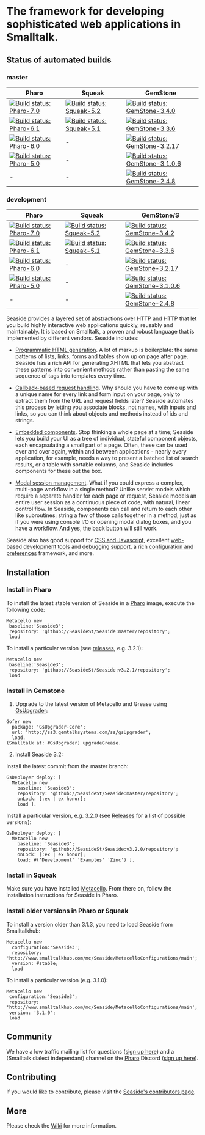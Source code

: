 # The framework for developing sophisticated web applications in Smalltalk.
## Status of automated builds
### master
Pharo | Squeak | GemStone
------------ | ------------- | ------------
[![Build status: Pharo-7.0](http://badges.herokuapp.com/travis/SeasideSt/Seaside?branch=master&env=BUILD_NAME=Pharo-7.0&label=7.0)](http://travis-ci.org/SeasideSt/Seaside) | [![Build status: Squeak-5.2](http://badges.herokuapp.com/travis/SeasideSt/Seaside?branch=master&env=BUILD_NAME=Squeak-trunk&label=5.2)](http://travis-ci.org/SeasideSt/Seaside) | [![Build status: GemStone-3.4.0](http://badges.herokuapp.com/travis/SeasideSt/Seaside?branch=master&env=BUILD_NAME=GemStone-3.4.0&label=3.4.0)](http://travis-ci.org/SeasideSt/Seaside)
[![Build status: Pharo-6.1](http://badges.herokuapp.com/travis/SeasideSt/Seaside?branch=master&env=BUILD_NAME=Pharo-6.1&label=6.1)](http://travis-ci.org/SeasideSt/Seaside) | [![Build status: Squeak-5.1](http://badges.herokuapp.com/travis/SeasideSt/Seaside?branch=master&env=BUILD_NAME=Squeak-5.1&label=5.1)](http://travis-ci.org/SeasideSt/Seaside) | [![Build status: GemStone-3.3.6](http://badges.herokuapp.com/travis/SeasideSt/Seaside?branch=master&env=BUILD_NAME=GemStone-3.3.6&label=3.3.6)](http://travis-ci.org/SeasideSt/Seaside)
[![Build status: Pharo-6.0](http://badges.herokuapp.com/travis/SeasideSt/Seaside?branch=master&env=BUILD_NAME=Pharo-6.0&label=6.0)](http://travis-ci.org/SeasideSt/Seaside) | - | [![Build status: GemStone-3.2.17](http://badges.herokuapp.com/travis/SeasideSt/Seaside?branch=master&env=BUILD_NAME=GemStone-3.2.17&label=3.2.17)](http://travis-ci.org/SeasideSt/Seaside)
[![Build status: Pharo-5.0](http://badges.herokuapp.com/travis/SeasideSt/Seaside?branch=master&env=BUILD_NAME=Pharo-5.0&label=5.0)](http://travis-ci.org/SeasideSt/Seaside) | - | [![Build status: GemStone-3.1.0.6](http://badges.herokuapp.com/travis/SeasideSt/Seaside?branch=master&env=BUILD_NAME=GemStone-3.1.0.6&label=3.1.0.6)](http://travis-ci.org/SeasideSt/Seaside)
\- | - | [![Build status: GemStone-2.4.8](http://badges.herokuapp.com/travis/SeasideSt/Seaside?branch=master&env=BUILD_NAME=GemStone-2.4.8&label=2.4.8)](http://travis-ci.org/SeasideSt/Seaside)

### development
Pharo | Squeak | GemStone/S
------------ | ------------- | ------------
[![Build status: Pharo-7.0](http://badges.herokuapp.com/travis/SeasideSt/Seaside?branch=develop&env=BUILD_NAME=Pharo-7.0&label=7.0)](http://travis-ci.org/SeasideSt/Seaside) | [![Build status: Squeak-5.2](http://badges.herokuapp.com/travis/SeasideSt/Seaside?branch=develop&env=BUILD_NAME=Squeak-5.2&label=5.2)](http://travis-ci.org/SeasideSt/Seaside) | [![Build status: GemStone-3.4.2](http://badges.herokuapp.com/travis/SeasideSt/Seaside?branch=develop&env=BUILD_NAME=GemStone-3.4.0&label=3.4.2)](http://travis-ci.org/SeasideSt/Seaside)
[![Build status: Pharo-6.1](http://badges.herokuapp.com/travis/SeasideSt/Seaside?branch=develop&env=BUILD_NAME=Pharo-6.1&label=6.1)](http://travis-ci.org/SeasideSt/Seaside) | [![Build status: Squeak-5.1](http://badges.herokuapp.com/travis/SeasideSt/Seaside?branch=develop&env=BUILD_NAME=Squeak-5.1&label=5.1)](http://travis-ci.org/SeasideSt/Seaside) | [![Build status: GemStone-3.3.6](http://badges.herokuapp.com/travis/SeasideSt/Seaside?branch=develop&env=BUILD_NAME=GemStone-3.3.6&label=3.3.6)](http://travis-ci.org/SeasideSt/Seaside)
[![Build status: Pharo-6.0](http://badges.herokuapp.com/travis/SeasideSt/Seaside?branch=develop&env=BUILD_NAME=Pharo-6.0&label=6.0)](http://travis-ci.org/SeasideSt/Seaside) | - | [![Build status: GemStone-3.2.17](http://badges.herokuapp.com/travis/SeasideSt/Seaside?branch=develop&env=BUILD_NAME=GemStone-3.2.17&label=3.2.17)](http://travis-ci.org/SeasideSt/Seaside)
[![Build status: Pharo-5.0](http://badges.herokuapp.com/travis/SeasideSt/Seaside?branch=develop&env=BUILD_NAME=Pharo-5.0&label=5.0)](http://travis-ci.org/SeasideSt/Seaside) | - | [![Build status: GemStone-3.1.0.6](http://badges.herokuapp.com/travis/SeasideSt/Seaside?branch=develop&env=BUILD_NAME=GemStone-3.1.0.6&label=3.1.0.6)](http://travis-ci.org/SeasideSt/Seaside)
\- | - | [![Build status: GemStone-2.4.8](http://badges.herokuapp.com/travis/SeasideSt/Seaside?branch=develop&env=BUILD_NAME=GemStone-2.4.8&label=2.4.8)](http://travis-ci.org/SeasideSt/Seaside)

Seaside provides a layered set of abstractions over HTTP and HTTP that let you build highly interactive web applications quickly, reusably and maintainably. It is based on Smalltalk, a proven and robust language that is implemented by  different vendors. Seaside includes:

  * [Programmatic HTML generation](https://github.com/SeasideSt/Seaside/wiki/Generating-HTML).  A lot of markup is boilerplate: the same patterns of lists, links, forms and tables show up on page after page.  Seaside has a rich API for generating XHTML that lets you abstract these patterns into convenient methods rather than pasting the same sequence of tags into templates every time.

  * [Callback-based request handling](https://github.com/SeasideSt/Seaside/wiki/Links%2C-Forms-and-Callbacks).  Why should you have to come up with a unique name for every link and form input on your page, only to extract them from the URL and request fields later?  Seaside automates this process by letting you associate blocks, not names, with inputs and links, so you can think about objects and methods instead of ids and strings.

  * [Embedded components](https://github.com/SeasideSt/Seaside/wiki/Embedding-Subcomponents).  Stop thinking a whole page at a time; Seaside lets you build your UI as a tree of individual, stateful component objects, each encapsulating a small part of a page.  Often, these can be used over and over again, within and between applications - nearly every application, for example, needs a way to present a batched list of search results, or a table with sortable columns, and Seaside includes components for these out the box.

  * [Modal session management](https://github.com/SeasideSt/Seaside/wiki/Call-and-Answer).  What if you could express a complex, multi-page workflow in a single method?  Unlike servlet models which require a separate handler for each page or request, Seaside models an entire user session as a continuous piece of code, with natural, linear control flow.  In Seaside, components can call and return to each other like subroutines; string a few of those calls together in a method, just as if you were using console I/O or opening modal dialog boxes, and you have a workflow. And yes, the back button will still work.

Seaside also has good support for [CSS and Javascript](https://github.com/SeasideSt/Seaside/wiki/CSS-and-Javascript), excellent [web-based development tools](https://github.com/SeasideSt/Seaside/wiki/Development-Tools) and [debugging support](https://github.com/SeasideSt/Seaside/wiki/Debugging-Seaside-Applications), a rich [configuration and preferences](https://github.com/SeasideSt/Seaside/wiki/Configuration-and-Preferences) framework, and more.

## Installation

### Install in Pharo

To install the latest stable version of Seaside in a [Pharo](http://www.pharo-project.org) image, execute the following code:

```Smalltalk
Metacello new
 baseline:'Seaside3';
 repository: 'github://SeasideSt/Seaside:master/repository';
 load
```
To install a particular version (see [releases](https://github.com/SeasideSt/Seaside/releases), e.g. 3.2.1):

```Smalltalk
Metacello new
 baseline:'Seaside3';
 repository: 'github://SeasideSt/Seaside:v3.2.1/repository';
 load
```
	
### Install in Gemstone

1. Upgrade to the latest version of Metacello and Grease using [GsUpgrader](https://github.com/GsDevKit/gsUpgrader#gsupgrader-):
  ```Smalltalk
  Gofer new
    package: 'GsUpgrader-Core';
    url: 'http://ss3.gemtalksystems.com/ss/gsUpgrader';
    load.
  (Smalltalk at: #GsUpgrader) upgradeGrease.
  ```
  
2. Install Seaside 3.2:

  Install the latest commit from the master branch:
  ```Smalltalk
  GsDeployer deploy: [
    Metacello new
      baseline: 'Seaside3';
      repository: 'github://SeasideSt/Seaside:master/repository';
      onLock: [:ex | ex honor];
      load ].
  ```

  Install a particular version, e.g. 3.2.0 (see [Releases](https://github.com/SeasideSt/Seaside/releases) for a list of possible versions):
  ```Smalltalk
  GsDeployer deploy: [
    Metacello new
      baseline: 'Seaside3';
      repository: 'github://SeasideSt/Seaside:v3.2.0/repository';
      onLock: [:ex | ex honor];
      load: #('Development' 'Examples' 'Zinc') ].
  ```
  
### Install in Squeak

Make sure you have installed [Metacello](https://github.com/Metacello/metacello). From there on, follow the installation instructions for Seaside in Pharo.

### Install older versions in Pharo or Squeak

To install a version older than 3.1.3, you need to load Seaside from Smalltalkhub:

```Smalltalk
Metacello new
  configuration:'Seaside3';
  repository: 'http://www.smalltalkhub.com/mc/Seaside/MetacelloConfigurations/main';
  version: #stable;
  load
```

To install a particular version (e.g. 3.1.0):

```Smalltalk
Metacello new
 configuration:'Seaside3';
 repository: 'http://www.smalltalkhub.com/mc/Seaside/MetacelloConfigurations/main';
 version: '3.1.0';
 load
```

## Community
We have a low traffic mailing list for questions ([sign up here](http://lists.squeakfoundation.org/cgi-bin/mailman/listinfo/seaside)) and a (Smalltalk dialect independant) channel on the [Pharo](https://pharo.org) Discord ([sign up here](http://discord.gg/Sj2rhxn)).

## Contributing
If you would like to contribute, please visit the [Seaside's contributors page](https://github.com/SeasideSt/Seaside/blob/master/CONTRIBUTING.md).

## More

Please check the [Wiki](https://github.com/SeasideSt/Seaside/wiki) for more information.
